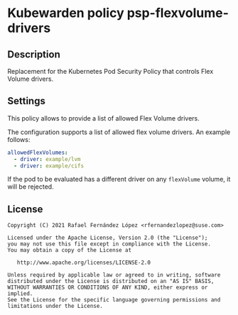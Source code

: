 # Kubewarden policy psp-flexvolume-drivers

## Description

Replacement for the Kubernetes Pod Security Policy that controls Flex Volume drivers.

## Settings

This policy allows to provide a list of allowed Flex Volume drivers.

The configuration supports a list of allowed flex volume drivers. An example follows:

```yaml
allowedFlexVolumes:
  - driver: example/lvm
  - driver: example/cifs
```

If the pod to be evaluated has a different driver on any `flexVolume` volume, it will be rejected.

## License

```
Copyright (C) 2021 Rafael Fernández López <rfernandezlopez@suse.com>

Licensed under the Apache License, Version 2.0 (the "License");
you may not use this file except in compliance with the License.
You may obtain a copy of the License at

   http://www.apache.org/licenses/LICENSE-2.0

Unless required by applicable law or agreed to in writing, software
distributed under the License is distributed on an "AS IS" BASIS,
WITHOUT WARRANTIES OR CONDITIONS OF ANY KIND, either express or implied.
See the License for the specific language governing permissions and
limitations under the License.
```
